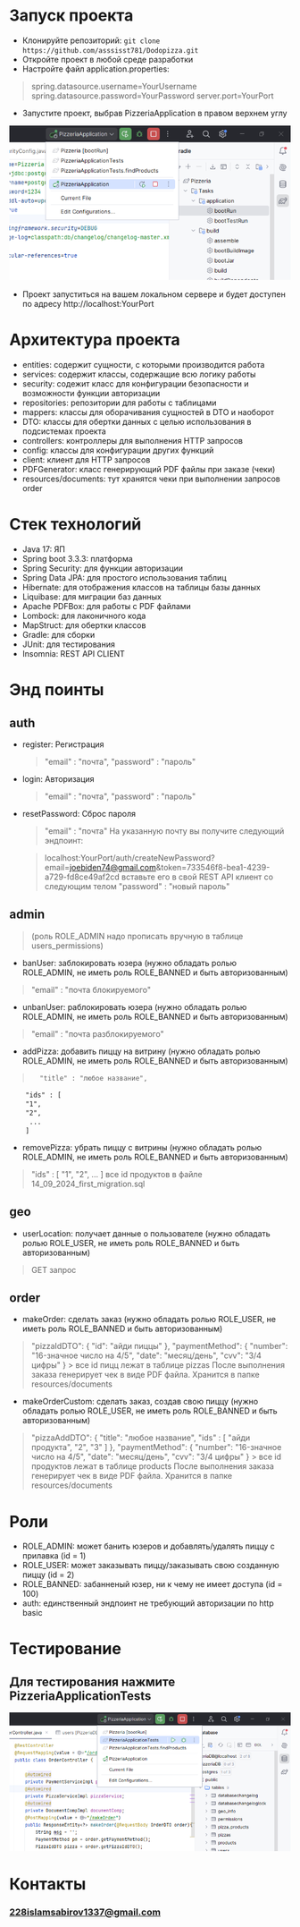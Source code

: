 # Запуск проекта
- Клонируйте репозиторий:
`git clone https://github.com/asssisst781/Dodopizza.git`
- Откройте проект в любой среде разработки
- Настройте файл application.properties:

> spring.datasource.username=YourUsername
spring.datasource.password=YourPassword
server.port=YourPort

 - Запустите проект, выбрав PizzeriaApplication в правом верхнем углу
 
![image info](https://github.com/asssisst781/Dodopizza/blob/main/images/Screenshot_4.png)

- Проект запуститься на вашем локальном сервере и будет доступен по адресу http://localhost:YourPort

# Архитектура проекта
- entities: содержит сущности, с которыми производится работа
- services: содержит классы, содержащие всю логику работы
- security: содежит класс для конфигурации безопасности и возможности функции авторизации
- repositories: репозитории для работы с таблицами
- mappers: классы для оборачивания сущностей в DTO и наоборот
- DTO: классы для обертки данных с целью использования в подсистемах проекта
- controllers: контроллеры для выполнения HTTP запросов
- config: классы для конфигурации других функций
- client: клиент для HTTP запросов
- PDFGenerator: класс генерирующий PDF файлы при заказе (чеки)
- resources/documents: тут хранятся чеки при выполнении запросов order
# Стек технологий
- Java 17: ЯП
- Spring boot 3.3.3: платформа
- Spring Security: для функции авторизации
- Spring Data JPA: для простого использования таблиц
- Hibernate: для отображения классов на таблицы базы данных
- Liquibase: для миграции баз данных 
- Apache PDFBox: для работы с PDF файлами
- Lombock: для лаконичного кода
- MapStruct: для обертки классов
- Gradle: для сборки
- JUnit: для тестирования
- Insomnia: REST API CLIENT

# Энд поинты
## auth
- register: Регистрация
	> 	"email" : "почта",
		"password" : "пароль"

- login: Авторизация
	>	"email" : "почта",
		"password" : "пароль"
- resetPassword: Сброс пароля
	>	"email" : "почта"
	>На указанную почту вы получите следующий эндпоинт:
	
	> localhost:YourPort/auth/createNewPassword?email=joebiden74@gmail.com&token=733546f8-bea1-4239-a729-fd8ce49af2cd
	> вставьте его в свой REST API клиент со следующим телом
		"password" : "новый пароль"

## admin 
> (роль ROLE_ADMIN надо прописать вручную в таблице users_permissions)

- banUser: заблокировать юзера (нужно обладать ролью ROLE_ADMIN, не иметь роль ROLE_BANNED и быть авторизованным)
>	 "email" : "почта блокируемого"
- unbanUser: раблокировать юзера (нужно обладать ролью ROLE_ADMIN, не иметь роль ROLE_BANNED и быть авторизованным)
> 	"email" : "почта разблокируемого"
- addPizza: добавить пиццу на витрину (нужно обладать ролью ROLE_ADMIN, не иметь роль ROLE_BANNED и быть авторизованным)
>		"title" : "любое название",
		"ids" : [
		"1",
		"2",
  		 ...
		]

- removePizza: убрать пиццу с витрины (нужно обладать ролью ROLE_ADMIN, не иметь роль ROLE_BANNED и быть авторизованным)
>	 "ids" : [
		"1",
		"2",
		...
		]
все id продуктов в файле 14_09_2024_first_migration.sql

## geo
- userLocation: получает данные о пользователе (нужно обладать ролью ROLE_USER, не иметь роль ROLE_BANNED и быть авторизованным)
> GET запрос

## order

- makeOrder: сделать заказ (нужно обладать ролью ROLE_USER, не иметь роль ROLE_BANNED и быть авторизованным)
> 	"pizzaIdDTO": {
   	  "id": "айди пиццы"
   	 },
		"paymentMethod": {
   	"number": "16-значное число на 4/5",
     	"date": "месяц/день",
		 "cvv": "3/4 цифры"
  	  }
	> все id пицц лежат в таблице pizzas
	После выполнения заказа генерирует чек в виде PDF файла. Хранится в папке resources/documents
	
	
- makeOrderCustom: сделать заказ, создав свою пиццу (нужно обладать ролью ROLE_USER, не иметь роль ROLE_BANNED и быть авторизованным)
>	 "pizzaAddDTO": {
        "title": "любое название",
				"ids" : [
					"айди продукта",
					"2",
					"3"
				]
	    },
		"paymentMethod": {
   	"number": "16-значное число на 4/5",
   	  "date": "месяц/день",
		 "cvv": "3/4 цифры"
  	  }
	> все id продуктов лежат в таблице products
	После выполнения заказа генерирует чек в виде PDF файла. Хранится в папке resources/documents

# Роли
- ROLE_ADMIN: может банить юзеров и добавлять/удалять пиццу с прилавка (id = 1)
-  ROLE_USER: может заказывать пиццу/заказывать свою созданную пиццу (id = 2)
- ROLE_BANNED: забанненый юзер, ни к чему не имеет доступа (id = 100)
- auth: единственный эндпоинт не требующий авторизации по http basic

# Тестирование
## Для  тестирования нажмите PizzeriaApplicationTests 

![image info](https://github.com/asssisst781/Dodopizza/blob/main/images/Screenshot_5.png)

# Контакты
### 228islamsabirov1337@gmail.com












